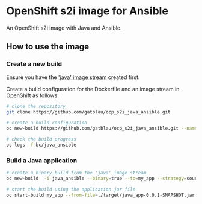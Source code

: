 # OpenShift s2i image for Ansible

An OpenShift s2i image with Java and Ansible.

## How to use the image

### Create a new build

Ensure you have the ['java' image stream](https://github.com/gatblau/ocp_s2i_java) created first.

Create a build configuration for the Dockerfile and an image stream in OpenShift as follows:

```bash
# clone the repository
git clone https://github.com/gatblau/ocp_s2i_java_ansible.git

# create a build configuration
oc new-build https://github.com/gatblau/ocp_s2i_java_ansible.git --name=java_ansible --to=java_ansible --strategy=docker -n myproject

# check the build progress
oc logs -f bc/java_ansible
```

### Build a Java application

```bash
# create a binary build from the 'java' image stream 
oc new-build  -i java_ansible --binary=true --to=my_app --strategy=source

# start the build using the application jar file
oc start-build my_app --from-file=./target/java_app-0.0.1-SNAPSHOT.jar --follow
```
